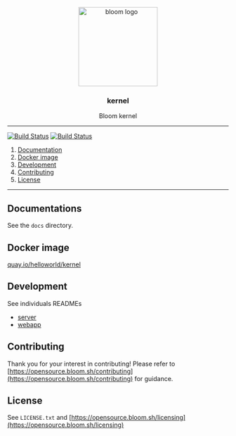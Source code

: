 <p align="center">
  <img alt="bloom logo" src="https://avatars0.githubusercontent.com/u/42414425?s=400&u=27c3762cbee3410a754da9a9bfccdce08e341130&v=4" height="180" />
  <h3 align="center">kernel</h3>
  <p align="center">Bloom kernel</p>
</p>

--------

[![Build Status](https://travis-ci.com/z0mbie42/kernel.svg?token=8WFNhu6wffpdLjmEs8Fi&branch=master)](https://travis-ci.com/z0mbie42/kernel)
[![Build Status](https://dev.azure.com/bloom42/bloom/_apis/build/status/z0mbie42.kernel?branchName=master)](https://dev.azure.com/bloom42/bloom/_build/latest?definitionId=2&branchName=master)

1. [Documentation](#documentation)
2. [Docker image](#docker-image)
3. [Development](#developement)
3. [Contributing](#contributing)
4. [License](#license)

--------

## Documentations

See the `docs` directory.


## Docker image

[quay.io/helloworld/kernel](https://quay.io/repository/helloworld/kernel?tab=tags)


## Development

See individuals READMEs
* [server]()
* [webapp]()

## Contributing

Thank you for your interest in contributing! Please refer to
[https://opensource.bloom.sh/contributing](https://opensource.bloom.sh/contributing) for guidance.


## License

See `LICENSE.txt` and [https://opensource.bloom.sh/licensing](https://opensource.bloom.sh/licensing)
